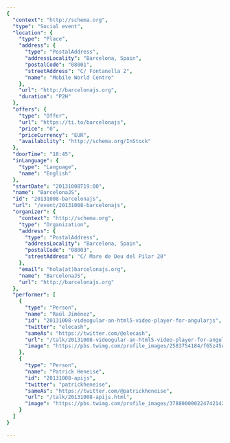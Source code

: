 ```yaml
---
{
  "context": "http://schema.org",
  "type": "Social event",
  "location": {
    "type": "Place",
    "address": {
      "type": "PostalAddress",
      "addressLocality": "Barcelona, Spain",
      "postalCode": "08001",
      "streetAddress": "C/ Fontanella 2",
      "name": "Mobile World Centre"
    },
    "url": "http://barcelonajs.org",
    "duration": "P2H"
  },
  "offers": {
    "type": "Offer",
    "url": "https://ti.to/barcelonajs",
    "price": "0",
    "priceCurrency": "EUR",
    "availability": "http://schema.org/InStock"
  },
  "doorTime": "18:45",
  "inLanguage": {
    "type": "Language",
    "name": "English"
  },
  "startDate": "20131008T19:00",
  "name": "BarcelonaJS",
  "id": "20131008-barcelonajs",
  "url": "/event/20131008-barcelonajs",
  "organizer": {
    "context": "http://schema.org",
    "type": "Organization",
    "address": {
      "type": "PostalAddress",
      "addressLocality": "Barcelona, Spain",
      "postalCode": "08003",
      "streetAddress": "C/ Mare de Deu del Pilar 20"
    },
    "email": "hola(at)barcelonajs.org",
    "name": "BarcelonaJS",
    "url": "http://barcelonajs.org"
  },
  "performer": [
    {
      "type": "Person",
      "name": "Raúl Jiménez",
      "id": "20131008-videogular-an-html5-video-player-for-angularjs",
      "twitter": "elecash",
      "sameAs": "https://twitter.com/@elecash",
      "url": "/talk/20131008-videogular-an-html5-video-player-for-angularjs.html",
      "image": "https://pbs.twimg.com/profile_images/2583754184/f65z45n4i6jpr3xzau7v.png"
    },
    {
      "type": "Person",
      "name": "Patrick Heneise",
      "id": "20131008-apijs",
      "twitter": "patrickheneise",
      "sameAs": "https://twitter.com/@patrickheneise",
      "url": "/talk/20131008-apijs.html",
      "image": "https://pbs.twimg.com/profile_images/378800000224742142/08202013f258efa63247928de108be68.jpeg"
    }
  ]
}

---
```

